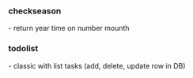 
<h3>checkseason</h3> - return year time on number mounth
<h3>todolist</h3> - classic with list tasks (add, delete, update row in DB)